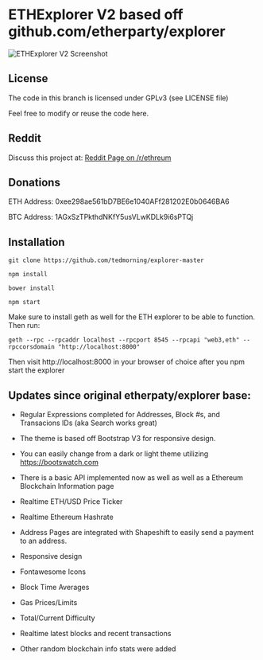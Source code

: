 # ETHExplorer V2 based off github.com/etherparty/explorer

![ETHExplorer V2 Screenshot](http://i.imgur.com/wgROAS9.png)

## License

The code in this branch is licensed under GPLv3 (see LICENSE file)

Feel free to modify or reuse the code here.

## Reddit

Discuss this project at: [Reddit Page on /r/ethreum](https://www.reddit.com/r/ethereum/comments/511j5a/new_ethereum_block_explorer_heavily_updated/)

## Donations

ETH Address: 0xee298ae561bD7BE6e1040AFf281202E0b0646BA6

BTC Address: 1AGxSzTPkthdNKfY5usVLwKDLk9i6sPTQj

## Installation

`git clone https://github.com/tedmorning/explorer-master`

`npm install`

`bower install`

`npm start`

Make sure to install geth as well for the ETH explorer to be able to function. Then run:

`geth --rpc --rpcaddr localhost --rpcport 8545 --rpcapi "web3,eth" --rpccorsdomain "http://localhost:8000"`

Then visit http://localhost:8000 in your browser of choice after you npm start the explorer

## Updates since original etherpaty/explorer base:

- Regular Expressions completed for Addresses, Block #s, and Transacions IDs (aka Search works great)

- The theme is based off Bootstrap V3 for responsive design.

- You can easily change from a dark or light theme utilizing https://bootswatch.com

- There is a basic API implemented now as well as well as a Ethereum Blockchain Information page

- Realtime ETH/USD Price Ticker

- Realtime Ethereum Hashrate

- Address Pages are integrated with Shapeshift to easily send a payment to an address.

- Responsive design

- Fontawesome Icons

- Block Time Averages

- Gas Prices/Limits

- Total/Current Difficulty

- Realtime latest blocks and recent transactions

- Other random blockchain info stats were added

